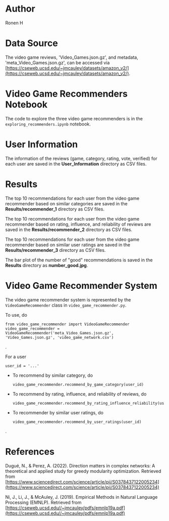# Author
Ronen H

# Data Source
The video game reviews, 'Video_Games.json.gz', and metadata, 'meta_Video_Games.json.gz', can be accessed via [https://cseweb.ucsd.edu/~jmcauley/datasets/amazon_v2/](https://cseweb.ucsd.edu/~jmcauley/datasets/amazon_v2/).  

# Video Game Recommenders Notebook
The code to explore the three video game recommenders is in the `exploring_recommenders.ipynb` notebook.  

# User Information
The information of the reviews (game, category, rating, vote, verified) for each user are saved in the **User_Information** directory as CSV files.  

# Results
The top 10 recommendations for each user from the video game recommender based on similar categories are saved in the **Results/recommender_1** directory as CSV files.  

The top 10 recommendations for each user from the video game recommender based on rating, influence, and reliability of reviews are saved in the **Results/recommender_2** directory as CSV files.  

The top 10 recommendations for each user from the video game recommender based on similar user ratings are saved in the **Results/recommender_3** directory as CSV files.  

The bar plot of the number of "good" recommendations is saved in the **Results** directory as **number_good.jpg**.

# Video Game Recommender System
The video game recommender system is represented by the `VideoGameRecommender` class in `video_game_recommender.py`.  

To use, do
```
from video_game_recommender import VideoGameRecommender
video_game_recommender = VideoGameRecommender('meta_Video_Games.json.gz', 'Video_Games.json.gz', 'video_game_network.csv')
```
.  

For a user
```
user_id = '...'
```
- To recommend by similar category, do
    ```
    video_game_recommender.recommend_by_game_category(user_id)
    ```
- To recommend by rating, influence, and reliability of reviews, do
    ```
   video_game_recommender.recommend_by_rating_influence_reliability(user_id)
    ```
- To recommender by similar user ratings, do
    ```
    video_game_recommender.recommend_by_user_ratings(user_id)
    ```
.

# References
Dugué, N., & Perez, A. (2022). Direction matters in complex networks: A theoretical and applied 
study for greedy modularity optimization. Retrieved from 
[https://www.sciencedirect.com/science/article/pii/S0378437122005234](https://www.sciencedirect.com/science/article/pii/S0378437122005234)  

Ni, J., Li, J., & McAuley, J. (2019). Empirical Methods in Natural Language Processing 
(EMNLP). Retrieved from [https://cseweb.ucsd.edu//~jmcauley/pdfs/emnlp19a.pdf](https://cseweb.ucsd.edu//~jmcauley/pdfs/emnlp19a.pdf)
